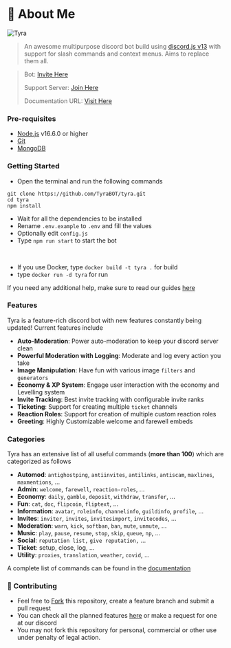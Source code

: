 # 🤖 About Me

![Tyra](https://www.tyra.ml/assets/BotLogo.png)

> An awesome multipurpose discord bot build using [discord.js v13](https://discord.js.org) with support for slash commands and context menus. Aims to replace them all.

> Bot: [Invite Here](https://discord.com/oauth2/authorize?client_id=884471321885556787&permissions=8&scope=bot%20applications.commands)
>
> Support Server: [Join Here](https://discord.gg/8HYCm3MpzR)
>
> Documentation URL: [Visit Here](https://tyra.ml/docs)

### Pre-requisites

* [Node.js](https://nodejs.org/en/) v16.6.0 or higher
* [Git](https://git-scm.com/downloads)
* [MongoDB](https://www.mongodb.com)

### Getting Started

* Open the terminal and run the following commands

```
git clone https://github.com/TyraBOT/tyra.git
cd tyra
npm install
```

* Wait for all the dependencies to be installed
* Rename `.env.example` to `.env` and fill the values
* Optionally edit `config.js`
* Type `npm run start` to start the bot
<br/>

* If you use Docker, type `docker build -t tyra .` for build
* type `docker run -d tyra` for run

If you need any additional help, make sure to read our guides [here](docs/additional/installation.md)

### Features

Tyra is a feature-rich discord bot with new features constantly being updated! Current features include

* **Auto-Moderation**: Power auto-moderation to keep your discord server clean
* **Powerful Moderation with Logging**: Moderate and log every action you take
* **Image Manipulation**: Have fun with various image `filters` and `generators`
* **Economy & XP System**: Engage user interaction with the economy and Levelling system
* **Invite Tracking**: Best invite tracking with configurable invite ranks
* **Ticketing**: Support for creating multiple `ticket` channels
* **Reaction Roles**: Support for creation of multiple custom reaction roles
* **Greeting**: Highly Customizable welcome and farewell embeds

### Categories

Tyra has an extensive list of all useful commands (**more than 100**) which are categorized as follows

* **Automod**: `antighostping`, `antiinvites`, `antilinks`, `antiscam`, `maxlines`, `maxmentions`, ...
* **Admin**: `welcome`, `farewell`, `reaction-roles`, ...
* **Economy**: `daily`, `gamble`, `deposit`, `withdraw`, `transfer`, ...
* **Fun**: `cat`, `doc`, `flipcoin`, `fliptext`, ...
* **Information**: `avatar`, `roleinfo`, `channelinfo`, `guildinfo`, `profile`, ...
* **Invites**: `inviter`, `invites`, `invitesimport`, `invitecodes`, ...
* **Moderation**: `warn`, `kick`, `softban`, `ban`, `mute`, `unmute`, ...
* **Music**: `play`, `pause`, `resume`, `stop`, `skip`, `queue`, `np`, ...
* **Social**: `reputation list,` `give reputation,` ...
* **Ticket**: setup, close, log, ...
* **Utility**: `proxies`, `translation`, `weather`, `covid`, ...

A complete list of commands can be found in the [documentation](docs/commands/)

### 🤝 Contributing

* Feel free to [Fork](https://github.com/TyraBOT/tyra/fork) this repository, create a feature branch and submit a pull request
* You can check all the planned features [here](https://github.com/saiteja-madha/discord-js-bot/projects) or make a request for one at our discord
* You may not fork this repository for personal, commercial or other use under penalty of legal action.
